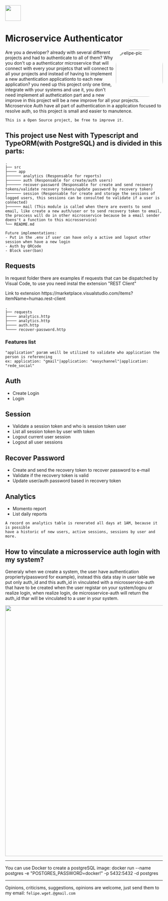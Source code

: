 
<img src="https://cdn.jsdelivr.net/gh/devicons/devicon/icons/nestjs/nestjs-plain.svg" width="50" margin="10" />        

# Microservice Authenticator

<img align="right" alt="Felipe-pic" height="150" style="border-radius:50px;" src="https://cdn.discordapp.com/attachments/982734709995995189/982738445736755270/image.png?width=676&height=676">          

Are you a developer? already with several different projects and had to authenticate to all of them? Why you don't up a authenticator microservice that will connect with every your projetcs that will connect to all your projects and instead of having to implement a new authentication applicationto to each new application? 
you need up this project only one time, integrate with your systems and use it, you don't need implement all authetication part and a new improve in this project will be a new improve for all your projects. Microservice Auth have all part of authentication in a application focused to resolve auth, so this project is small and
easier to manutence.

```This is a Open Source project, be free to improve it.```

## This project use Nest with Typescript and TypeORM(with PostgreSQL) and is divided in this parts:


    .
    ├── src
    ├──── app
    ├────── analytics (Responsable for reports)
    ├────── auth (Responsable for create/auth users)
    ├────── recover-password (Responsable for create and send recovery tokens/validate recovery tokens/update password by recovery token)
    ├────── session (Responsable for create and storage the sessions of logged users, this sessions can be consulted to validate if a user is connected)
    ├────── mail (This module is called when there are events to send email, like create a new auth/user or to send recovery token to email, the proccess will do in other microsservice because be a email sender doens't a function to this microsservice)
    └── README.md
    
```
Future implementations:
- Put in the .env if user can have only a active and logout other session when have a new login
- Auth by QRCode
- Block user(ban)
```

## Requests

<p>In request folder there are examples if requests that can be dispatched by Visual Code, to use you need instal the extension "REST Client"</p>
<p>Link to extension https://marketplace.visualstudio.com/items?itemName=humao.rest-client</p>


    .
    ├── requests
    ├──── analytics.http
    ├──── analytics.http
    ├──── auth.http
    └──── recover-password.http


### Features list

```
"application" param weill be utilized to validate who application the person is referencing
ex: application: "gmail"|application: "easychannel"|application: "rede_social"
```

## Auth

- Create Login
- Login

## Session

- Validate a session token and who is session token user
- List all session token by user with token
- Logout current user session
- Logout all user sessions

## Recover Password

- Create and send the recovery token to recover password to e-mail
- Validate if the recovery token is valid
- Update user/auth password based in recovery token

## Analytics

- Momento report
- List daily reports

```
A record on analytics table is renerated all days at 1AM, because it is possible 
have a historic of new users, active sessions, sessions by user and more.
```

## How to vinculate a microsservice auth login with my system?

Generaly when we create a system, the user have authentication proprierty(password for example), instead this data stay in user table we put only auth_id and this auth_id in vinculated with a microsservice-auth that have to be created when the user registar on your system/logou or realize login, when realize login, de microsservice-auth
will return the auth_id thar will be vinculated to a user in your system.

<p align="center">
<img src="readme-files/ilustration.png" width="800" margin="10" ali />
</p>

<hr />

You can use Docker to create a postgreSQL image: docker run --name postgres -e "POSTGRES_PASSWORD=docker!" -p 5432:5432 -d postgres

<hr />

Opinions, criticisms, suggestions, opinions are welcome, just send them to my email: ```felipe.wget.@gmail.com```
